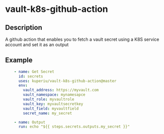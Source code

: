 # vault-k8s-github-action

## Description
A github action that enables you to fetch a vault secret using a K8S service account and set it as an output

## Example
```yaml
    - name: Get Secret
      id: secrets
      uses: kuperiu/vault-k8s-github-action@master
      env:
        vault_address: https://myvault.com
        vault_namespace: mynamesapce
        vault_role: myvaultrole
        vault_key: myvaultsecretkey
        vault_field: myvaultfield
        secret_name: my_secret

    - name: Output
      run: echo "${{ steps.secrets.outputs.my_secret }}"

```
